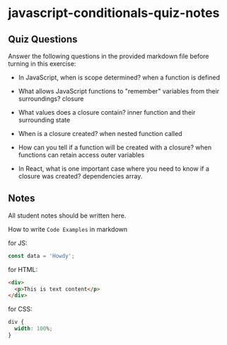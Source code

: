 # javascript-conditionals-quiz-notes

## Quiz Questions

Answer the following questions in the provided markdown file before turning in this exercise:

- In JavaScript, when is scope determined?
  when a function is defined

- What allows JavaScript functions to "remember" variables from their surroundings?
  closure

- What values does a closure contain?
  inner function and their surrounding state

- When is a closure created?
  when nested function called

- How can you tell if a function will be created with a closure?
  when functions can retain access outer variables

- In React, what is one important case where you need to know if a closure was created?
  dependencies array.

## Notes

All student notes should be written here.

How to write `Code Examples` in markdown

for JS:

```javascript
const data = 'Howdy';
```

for HTML:

```html
<div>
  <p>This is text content</p>
</div>
```

for CSS:

```css
div {
  width: 100%;
}
```
